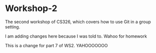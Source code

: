 # Workshop-2

The second workshop of CS326, which covers how to use Git in a group setting.

I am adding changes here because I was told to.
Wahoo for homework

This is a change for part 7 of WS2. YAHOOOOOOO
